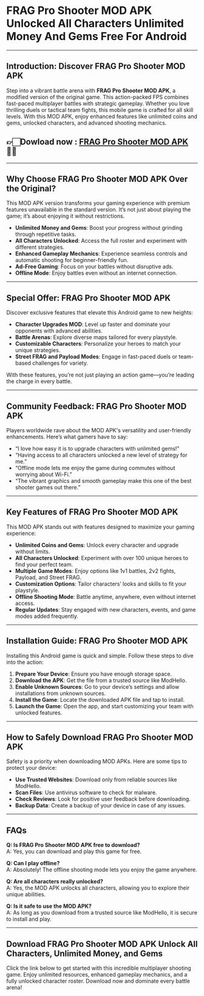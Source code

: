# FRAG Pro Shooter MOD APK Unlocked All Characters Unlimited Money And Gems Free For Android

---

## Introduction: Discover FRAG Pro Shooter MOD APK

Step into a vibrant battle arena with **FRAG Pro Shooter MOD APK**, a modified version of the original game. This action-packed FPS combines fast-paced multiplayer battles with strategic gameplay. Whether you love thrilling duels or tactical team fights, this mobile game is crafted for all skill levels. With this MOD APK, enjoy enhanced features like unlimited coins and gems, unlocked characters, and advanced shooting mechanics.


## 👉🏻Dowload now : [FRAG Pro Shooter MOD APK](https://modhello.com/frag-pro-shooter/)👌🏻
---

## Why Choose FRAG Pro Shooter MOD APK Over the Original?

This MOD APK version transforms your gaming experience with premium features unavailable in the standard version. It’s not just about playing the game; it’s about enjoying it without restrictions.

- **Unlimited Money and Gems**: Boost your progress without grinding through repetitive tasks.
- **All Characters Unlocked**: Access the full roster and experiment with different strategies.
- **Enhanced Gameplay Mechanics**: Experience seamless controls and automatic shooting for beginner-friendly fun.
- **Ad-Free Gaming**: Focus on your battles without disruptive ads.
- **Offline Mode**: Enjoy battles even without an internet connection.

---

## Special Offer: FRAG Pro Shooter MOD APK

Discover exclusive features that elevate this Android game to new heights:

- **Character Upgrades MOD**: Level up faster and dominate your opponents with advanced abilities.
- **Battle Arenas**: Explore diverse maps tailored for every playstyle.
- **Customizable Characters**: Personalize your heroes to match your unique strategies.
- **Street FRAG and Payload Modes**: Engage in fast-paced duels or team-based challenges for variety.

With these features, you’re not just playing an action game—you’re leading the charge in every battle.

---

## Community Feedback: FRAG Pro Shooter MOD APK

Players worldwide rave about the MOD APK's versatility and user-friendly enhancements. Here’s what gamers have to say:

- “I love how easy it is to upgrade characters with unlimited gems!”  
- “Having access to all characters unlocked a new level of strategy for me.”  
- “Offline mode lets me enjoy the game during commutes without worrying about Wi-Fi.”  
- “The vibrant graphics and smooth gameplay make this one of the best shooter games out there.”

---

## Key Features of FRAG Pro Shooter MOD APK

This MOD APK stands out with features designed to maximize your gaming experience:

- **Unlimited Coins and Gems**: Unlock every character and upgrade without limits.  
- **All Characters Unlocked**: Experiment with over 100 unique heroes to find your perfect team.  
- **Multiple Game Modes**: Enjoy options like 1v1 battles, 2v2 fights, Payload, and Street FRAG.  
- **Customization Options**: Tailor characters’ looks and skills to fit your playstyle.  
- **Offline Shooting Mode**: Battle anytime, anywhere, even without internet access.  
- **Regular Updates**: Stay engaged with new characters, events, and game modes added frequently.

---

## Installation Guide: FRAG Pro Shooter MOD APK

Installing this Android game is quick and simple. Follow these steps to dive into the action:

1. **Prepare Your Device**: Ensure you have enough storage space.  
2. **Download the APK**: Get the file from a trusted source like ModHello.  
3. **Enable Unknown Sources**: Go to your device’s settings and allow installations from unknown sources.  
4. **Install the Game**: Locate the downloaded APK file and tap to install.  
5. **Launch the Game**: Open the app, and start customizing your team with unlocked features.  

---

## How to Safely Download FRAG Pro Shooter MOD APK

Safety is a priority when downloading MOD APKs. Here are some tips to protect your device:

- **Use Trusted Websites**: Download only from reliable sources like ModHello.  
- **Scan Files**: Use antivirus software to check for malware.  
- **Check Reviews**: Look for positive user feedback before downloading.  
- **Backup Data**: Create a backup of your device in case of any issues.

---

## FAQs

**Q: Is FRAG Pro Shooter MOD APK free to download?**  
A: Yes, you can download and play this game for free.  

**Q: Can I play offline?**  
A: Absolutely! The offline shooting mode lets you enjoy the game anywhere.  

**Q: Are all characters really unlocked?**  
A: Yes, the MOD APK unlocks all characters, allowing you to explore their unique abilities.  

**Q: Is it safe to use the MOD APK?**  
A: As long as you download from a trusted source like ModHello, it is secure to install and play.  

---

## Download FRAG Pro Shooter MOD APK Unlock All Characters, Unlimited Money, and Gems  

Click the link below to get started with this incredible multiplayer shooting game. Enjoy unlimited resources, enhanced gameplay mechanics, and a fully unlocked character roster. Download now and dominate every battle arena!
